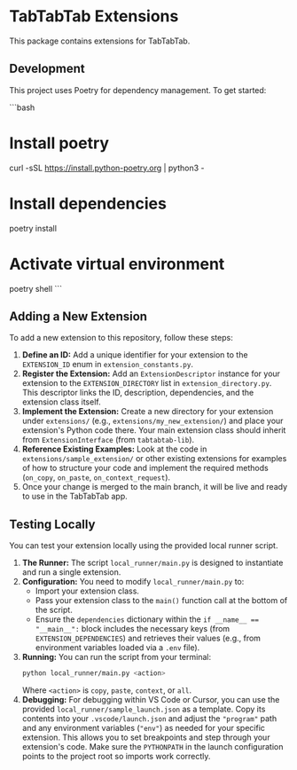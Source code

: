 # TabTabTab Extensions

This package contains extensions for TabTabTab.

## Development

This project uses Poetry for dependency management. To get started:

\`\`\`bash
# Install poetry
curl -sSL https://install.python-poetry.org | python3 -

# Install dependencies
poetry install

# Activate virtual environment
poetry shell
\`\`\`


## Adding a New Extension

To add a new extension to this repository, follow these steps:

1.  **Define an ID:** Add a unique identifier for your extension to the `EXTENSION_ID` enum in `extension_constants.py`.
2.  **Register the Extension:** Add an `ExtensionDescriptor` instance for your extension to the `EXTENSION_DIRECTORY` list in `extension_directory.py`. This descriptor links the ID, description, dependencies, and the extension class itself.
3.  **Implement the Extension:** Create a new directory for your extension under `extensions/` (e.g., `extensions/my_new_extension/`) and place your extension's Python code there. Your main extension class should inherit from `ExtensionInterface` (from `tabtabtab-lib`).
4.  **Reference Existing Examples:** Look at the code in `extensions/sample_extension/` or other existing extensions for examples of how to structure your code and implement the required methods (`on_copy`, `on_paste`, `on_context_request`).
5. Once your change is merged to the main branch, it will be live and ready to use in the TabTabTab app.


## Testing Locally

You can test your extension locally using the provided local runner script.

1.  **The Runner:** The script `local_runner/main.py` is designed to instantiate and run a single extension.
2.  **Configuration:** You need to modify `local_runner/main.py` to:
    *   Import your extension class.
    *   Pass your extension class to the `main()` function call at the bottom of the script.
    *   Ensure the `dependencies` dictionary within the `if __name__ == "__main__":` block includes the necessary keys (from `EXTENSION_DEPENDENCIES`) and retrieves their values (e.g., from environment variables loaded via a `.env` file).
3.  **Running:** You can run the script from your terminal:
    ```bash
    python local_runner/main.py <action>
    ```
    Where `<action>` is `copy`, `paste`, `context`, or `all`.
4.  **Debugging:** For debugging within VS Code or Cursor, you can use the provided `local_runner/sample_launch.json` as a template. Copy its contents into your `.vscode/launch.json` and adjust the `"program"` path and any environment variables (`"env"`) as needed for your specific extension. This allows you to set breakpoints and step through your extension's code. Make sure the `PYTHONPATH` in the launch configuration points to the project root so imports work correctly.
